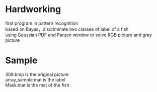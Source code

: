 # Hardworking
first program in pattern recognition\
based on Bayes，discriminate two classes of label of a fish\
using Gaussian PDF and Parzen window to solve RGB picture and gray picture

# Sample
309.bmp is the original picture\
array_sample.mat is the label\
Mask.mat is the mat of the fish
